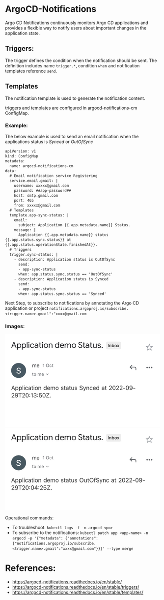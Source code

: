 # ArgoCD-Notifications

Argo CD Notifications continuously monitors Argo CD applications and provides a flexible way to notify users about important changes in the application state. 

## Triggers:
The trigger defines the condition when the notification should be sent. The definition includes name `trigger.*`, condition `when` and notification templates reference `send`.

## Templates
The notification template is used to generate the notification content. 

triggers and templates are configured in argocd-notifications-cm ConfigMap.

### Example:
The below example is used to send an email notification when the applications status is *Synced* or *OutOfSync*
```
apiVersion: v1
kind: ConfigMap
metadata:
  name: argocd-notifications-cm
data:
  # Email notification service Registering
  service.email.gmail: |
    username: xxxxx@gmail.com
    password: ##app-password##
    host: smtp.gmail.com
    port: 465
    from: xxxxx@gmail.com
  # Templates
  template.app-sync-status: |
    email:
      subject: Application {{.app.metadata.name}} Status.
    message: |
      Application {{.app.metadata.name}} status {{.app.status.sync.status}} at {{.app.status.operationState.finishedAt}}.
  # Triggers
  trigger.sync-status: |
    - description: Application status is OutOfSync
      send:
      - app-sync-status
      when: app.status.sync.status == 'OutOfSync'
    - description: Application status is Synced
      send:
      - app-sync-status
      when: app.status.sync.status == 'Synced'
```
Next Step, to subscribe to notifications by annotating the Argo CD application or project
`notifications.argoproj.io/subscribe.<trigger.name>.gmail":"xxxx@gmail.com`

### Images: 
![synced](IMG-4243.jpg)
![outofsync](IMG-4244.jpg)

Operational commands: 
- To troubleshoot: 
`kubectl logs -f -n argocd <po>`
- To subscribe to the notifications: 
`kubectl patch app <app-name> -n argocd -p '{"metadata": {"annotations": {"notifications.argoproj.io/subscribe.<trigger.name>.gmail":"xxxx@gmail.com"}}}' --type merge`

# References:
- https://argocd-notifications.readthedocs.io/en/stable/
- https://argocd-notifications.readthedocs.io/en/stable/triggers/
- https://argocd-notifications.readthedocs.io/en/stable/templates/

